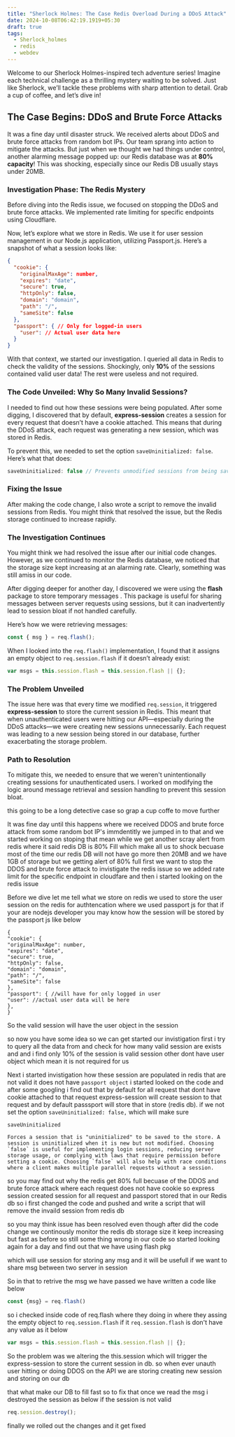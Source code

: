 ```yaml
---
title: "Sherlock Holmes: The Case Redis Overload During a DDoS Attack"
date: 2024-10-08T06:42:19.1919+05:30
draft: true
tags:
  - Sherlock_holmes
  - redis
  - webdev
---
```


Welcome to our Sherlock Holmes-inspired tech adventure series! Imagine each technical challenge as a thrilling mystery waiting to be solved. Just like Sherlock, we’ll tackle these problems with sharp attention to detail. Grab a cup of coffee, and let’s dive in!

##  The Case Begins: DDoS and Brute Force Attacks

It was a fine day until disaster struck. We received alerts about DDoS and brute force attacks from random bot IPs. Our team sprang into action to mitigate the attacks. But just when we thought we had things under control, another alarming message popped up: our Redis database was at **80% capacity**! This was shocking, especially since our Redis DB usually stays under 20MB.

###  Investigation Phase: The Redis Mystery

Before diving into the Redis issue, we focused on stopping the DDoS and brute force attacks. We implemented rate limiting for specific endpoints using Cloudflare. 

Now, let’s explore what we store in Redis. We use it for user session management in our Node.js application, utilizing Passport.js. Here’s a snapshot of what a session looks like:

```json
{
  "cookie": {
    "originalMaxAge": number,
    "expires": "date",
    "secure": true,
    "httpOnly": false,
    "domain": "domain",
    "path": "/",
    "sameSite": false
  },
  "passport": { // Only for logged-in users
    "user": // Actual user data here
  }
}
```

With that context, we started our investigation. I queried all data in Redis to check the validity of the sessions. Shockingly, only **10%** of the sessions contained valid user data! The rest were useless and not required.

###  The Code Unveiled: Why So Many Invalid Sessions?

I needed to find out how these sessions were being populated. After some digging, I discovered that by default, **express-session** creates a session for every request that doesn’t have a cookie attached. This means that during the DDoS attack, each request was generating a new session, which was stored in Redis.

To prevent this, we needed to set the option `saveUninitialized: false`. Here’s what that does:

```javascript
saveUninitialized: false // Prevents unmodified sessions from being saved
```

###  Fixing the Issue

After making the code change, I also wrote a script to remove the invalid sessions from Redis. You might think that resolved the issue, but the Redis storage continued to increase rapidly. 

### The Investigation Continues

You might think we had resolved the issue after our initial code changes. However, as we continued to monitor the Redis database, we noticed that the storage size kept increasing at an alarming rate. Clearly, something was still amiss in our code.

After digging deeper for another day, I discovered we were using the **flash** package to store temporary messages . This package is useful for sharing messages between server requests using sessions, but it can inadvertently lead to session bloat if not handled carefully.

Here’s how we were retrieving messages:

```javascript
const { msg } = req.flash();
```

When I looked into the `req.flash()` implementation, I found that it assigns an empty object to `req.session.flash` if it doesn’t already exist:

```javascript
var msgs = this.session.flash = this.session.flash || {};
```

###  The Problem Unveiled

The issue here was that every time we modified `req.session`, it triggered **express-session** to store the current session in Redis. This meant that when unauthenticated users were hitting our API—especially during the DDoS attacks—we were creating new sessions unnecessarily. Each request was leading to a new session being stored in our database, further exacerbating the storage problem.
	
###  Path to Resolution

To mitigate this, we needed to ensure that we weren't unintentionally creating sessions for unauthenticated users. I worked on modifying the logic around message retrieval and session handling to prevent this session bloat. 















this going to be a long detective case so grap a cup coffe to move further

It was fine day until this happens where we received DDOS and brute force attack from some random bot IP's immdentitly we jumped in to that and we started working on stoping that mean while we get another scray alert from redis where it said redis DB is 80%  Fill which make all us to shock becuase most of the time our redis DB will not have go more then 20MB and we have 1GB of storage but we getting alert of 80% full first we want to stop the DDOS and brute force attack to invistigate the redis issue so we added rate limit for the  specific endpoint in cloudfare and then  i started looking on the redis issue

Before we dive let me tell what we store on redis we used to store the user session on the redis for authtencation where we used passport js for that if your are nodejs developer you may know how the session will be stored by the passport js like below

```
{
"cookie": {
"originalMaxAge": number,
"expires": "date",
"secure": true,
"httpOnly": false,
"domain": "domain",
"path": "/",
"sameSite": false
},
"passport": { //will have for only logged in user
"user": //actual user data will be here
},
}
```
So the valid session will have the user object in the session

so now you have some idea so we can get started our invistigation first i try to query all the data from and check for how many valid session are exists and and i find only 10% of the session is valid session other dont have user object which mean it is not required for us 

Next i started invistigation how these session are populated in redis that are not valid it does not have `passport object` i started looked on the code and after some googling i find out that  by default for all request that dont have cookie attached to that request express-session will create session to that request and by default passsport will store that in store (redis db). if we not set the option `saveUninitialized: false,` which will make sure 

```
saveUninitialized

Forces a session that is "uninitialized" to be saved to the store. A session is uninitialized when it is new but not modified. Choosing `false` is useful for implementing login sessions, reducing server storage usage, or complying with laws that require permission before setting a cookie. Choosing `false` will also help with race conditions where a client makes multiple parallel requests without a session.

```

so you may find out why the redis get 80% full becuase of the DDOS and brute force attack where each request does not have cookie so express session  created session for all request and passport stored that in our Redis db
so i first  changed the code and pushed and write a script that will remove the invaild session from redis db 

so you may think issue has been resolved even though after did the code change we continously monitor the redis db storage size it keep increasing but fast as before so still some thing wrong in our code so started looking again for  a day and find out that we have using flash pkg 

which will use session for storing any msg and it will be usefull if we want to share msg between two server in session

So in that to retrive the msg we have passed we have written a code like below

```js
const {msg} = req.flash()
```

so i checked inside code of req.flash where they doing in where they assing the empty object to `req.session.flash` if it `req.session.flash` is don't have any value as it below

```js
var msgs = this.session.flash = this.session.flash || {};
```

So the problem was we altering the this.session which will trigger the express-session to store the current session in db.  so when ever unauth user hitting or doing DDOS on the API we are storing creating new session and storing on our db 

that what make our DB to fill fast so to fix that once we read the msg i destroyed the session as  below if the session is not valid 

```js
req.session.destroy();
```

finally we rolled out the changes and it get fixed

